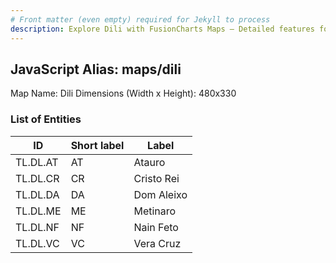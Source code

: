 ```yaml
---
# Front matter (even empty) required for Jekyll to process
description: Explore Dili with FusionCharts Maps – Detailed features for seamless integration. Try now & enhance your data visualization today! 
---
```


## JavaScript Alias: maps/dili

Map Name: Dili
Dimensions (Width x Height): 480x330







### List of Entities

ID | Short label | Label
---|---|---|
TL.DL.AT|AT|Atauro
TL.DL.CR|CR|Cristo Rei
TL.DL.DA|DA|Dom Aleixo
TL.DL.ME|ME|Metinaro
TL.DL.NF|NF|Nain Feto
TL.DL.VC|VC|Vera Cruz
